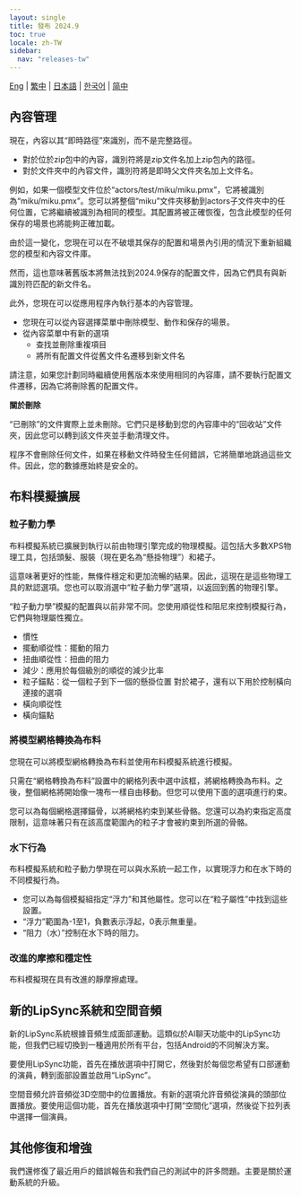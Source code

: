 ```yaml
---
layout: single
title: 發布 2024.9
toc: true
locale: zh-TW
sidebar:
  nav: "releases-tw"
---
```

[Eng](/dancexr/releases/2024.9) | [繁中](/tw/dancexr/releases/2024.9) | [日本語](/jp/dancexr/releases/2024.9) | [한국어](/kr/dancexr/releases/2024.9) | [简中](/zh/dancexr/releases/2024.9)

## 內容管理
現在，內容以其“即時路徑”來識別，而不是完整路徑。

* 對於位於zip包中的內容，識別符將是zip文件名加上zip包內的路徑。
* 對於文件夾中的內容文件，識別符將是即時父文件夾名加上文件名。

例如，如果一個模型文件位於“actors/test/miku/miku.pmx”，它將被識別為“miku/miku.pmx”。您可以將整個“miku”文件夾移動到actors子文件夾中的任何位置，它將繼續被識別為相同的模型。其配置將被正確恢復，包含此模型的任何保存的場景也將能夠正確加載。

由於這一變化，您現在可以在不破壞其保存的配置和場景內引用的情況下重新組織您的模型和內容文件庫。

然而，這也意味著舊版本將無法找到2024.9保存的配置文件，因為它們具有與新識別符匹配的新文件名。

此外，您現在可以從應用程序內執行基本的內容管理。

* 您現在可以從內容選擇菜單中刪除模型、動作和保存的場景。
* 從內容菜單中有新的選項
    * 查找並刪除重複項目
    * 將所有配置文件從舊文件名遷移到新文件名

請注意，如果您計劃同時繼續使用舊版本來使用相同的內容庫，請不要執行配置文件遷移，因為它將刪除舊的配置文件。

**關於刪除**

“已刪除”的文件實際上並未刪除。它們只是移動到您的內容庫中的“回收站”文件夾，因此您可以轉到該文件夾並手動清理文件。

程序不會刪除任何文件，如果在移動文件時發生任何錯誤，它將簡單地跳過這些文件。因此，您的數據應始終是安全的。

## 布料模擬擴展

### 粒子動力學

布料模擬系統已擴展到執行以前由物理引擎完成的物理模擬。這包括大多數XPS物理工具，包括頭髮、服裝（現在更名為“懸掛物理”）和裙子。

這意味著更好的性能，無條件穩定和更加流暢的結果。因此，這現在是這些物理工具的默認選項。您也可以取消選中“粒子動力學”選項，以返回到舊的物理引擎。

“粒子動力學”模擬的配置與以前非常不同。您使用順從性和阻尼來控制模擬行為，它們與物理屬性獨立。

* 慣性
* 擺動順從性：擺動的阻力
* 扭曲順從性：扭曲的阻力
* 減少：應用於每個級別的順從的減少比率
* 粒子錨點：從一個粒子到下一個的懸掛位置
對於裙子，還有以下用於控制橫向連接的選項
* 橫向順從性
* 橫向錨點

### 將模型網格轉換為布料

您現在可以將模型網格轉換為布料並使用布料模擬系統進行模擬。

只需在“網格轉換為布料”設置中的網格列表中選中該框，將網格轉換為布料。之後，整個網格將開始像一塊布一樣自由移動。但您可以使用下面的選項進行約束。

您可以為每個網格選擇錨骨，以將網格約束到某些骨骼。您還可以為約束指定高度限制，這意味著只有在該高度範圍內的粒子才會被約束到所選的骨骼。

### 水下行為

布料模擬系統和粒子動力學現在可以與水系統一起工作，以實現浮力和在水下時的不同模擬行為。

* 您可以為每個模擬組指定“浮力”和其他屬性。您可以在“粒子屬性”中找到這些設置。
* “浮力”範圍為-1至1，負數表示浮起，0表示無重量。
* “阻力（水）”控制在水下時的阻力。

### 改進的摩擦和穩定性

布料模擬現在具有改進的靜摩擦處理。

## 新的LipSync系統和空間音頻

新的LipSync系統根據音頻生成面部運動。這類似於AI聊天功能中的LipSync功能，但我們已經切換到一種適用於所有平台，包括Android的不同解決方案。

要使用LipSync功能，首先在播放選項中打開它，然後對於每個您希望有口部運動的演員，轉到面部設置並啟用“LipSync”。

空間音頻允許音頻從3D空間中的位置播放。有新的選項允許音頻從演員的頭部位置播放。要使用這個功能，首先在播放選項中打開“空間化”選項，然後從下拉列表中選擇一個演員。

## 其他修復和增強
我們還修復了最近用戶的錯誤報告和我們自己的測試中的許多問題。主要是關於運動系統的升級。